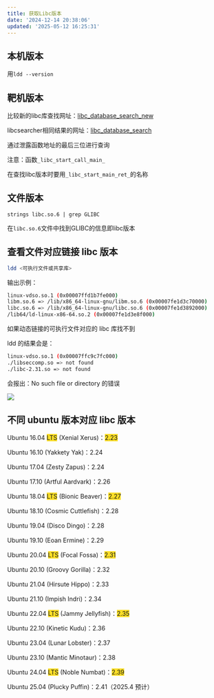 ```yaml
---
title: 获取Libc版本
date: '2024-12-14 20:38:06'
updated: '2025-05-12 16:25:31'
---
```

## 本机版本
用`ldd --version`

## 靶机版本
比较新的libc库查找网址：[libc_database_search_new](https://libcdb.dariopetrillo.it/)

libcsearcher相同结果的网址：[libc_database_search](https://libc.rip/)

通过泄露函数地址的最后三位进行查询

注意：函数`_libc_start_call_main_`

在查找libc版本时要用`_libc_start_main_ret_`的名称

## 文件版本
`strings libc.so.6 | grep GLIBC`

在`libc.so.6`文件中找到GLIBC的信息即libc版本

## 查看文件对应链接 libc 版本
```bash
ldd <可执行文件或共享库>
```

输出示例：

```bash
linux-vdso.so.1 (0x00007ffd1b7fe000)
libm.so.6 => /lib/x86_64-linux-gnu/libm.so.6 (0x00007fe1d3c70000)
libc.so.6 => /lib/x86_64-linux-gnu/libc.so.6 (0x00007fe1d3892000)
/lib64/ld-linux-x86-64.so.2 (0x00007fe1d3e8f000)
```

如果动态链接的可执行文件对应的 libc 库找不到

ldd 的结果会是：

```bash
linux-vdso.so.1 (0x00007ffc9c7fc000)
./libseccomp.so => not found
./libc-2.31.so => not found
```

会报出：No such file or directory 的错误

![](/images/bdb1821a5f5c412ff6fdda7cc0ed2537.jpeg)

## 不同 ubuntu 版本对应 libc 版本
Ubuntu 16.04 <font style="background-color:#FBDE28;">LTS</font> (Xenial Xerus)：<font style="background-color:#FBDE28;">2.23</font>

Ubuntu 16.10 (Yakkety Yak)：2.24

Ubuntu 17.04 (Zesty Zapus)：2.24

Ubuntu 17.10 (Artful Aardvark)：2.26

Ubuntu 18.04 <font style="background-color:#FBDE28;">LTS</font> (Bionic Beaver)：<font style="background-color:#FBDE28;">2.27</font>

Ubuntu 18.10 (Cosmic Cuttlefish)：2.28

Ubuntu 19.04 (Disco Dingo)：2.28

Ubuntu 19.10 (Eoan Ermine)：2.29

Ubuntu 20.04 <font style="background-color:#FBDE28;">LTS</font> (Focal Fossa)：<font style="background-color:#FBDE28;">2.31</font>

Ubuntu 20.10 (Groovy Gorilla)：2.32

Ubuntu 21.04 (Hirsute Hippo)：2.33

Ubuntu 21.10 (Impish Indri)：2.34

Ubuntu 22.04 <font style="background-color:#FBDE28;">LTS</font> (Jammy Jellyfish)：<font style="background-color:#FBDE28;">2.35</font>

Ubuntu 22.10 (Kinetic Kudu)：2.36

Ubuntu 23.04 (Lunar Lobster)：2.37

Ubuntu 23.10 (Mantic Minotaur)：2.38

Ubuntu 24.04 <font style="background-color:#FBDE28;">LTS</font> (Noble Numbat)：<font style="background-color:#FBDE28;">2.39</font>

Ubuntu 25.04 (Plucky Puffin)：2.41（2025.4 预计）

